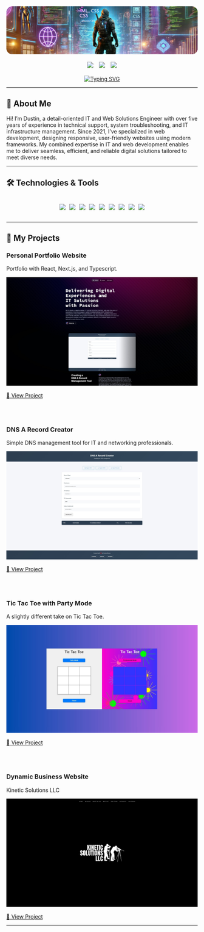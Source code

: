 <div align="center">
  <img src="./Assets/Images/banner.png" alt="Dustin Moore">
</div>
<br>
<div align="center" style="display: flex; justify-content: center; gap: 15px;">
  <a href="https://www.dustinmoore.dev"><img src="https://img.shields.io/badge/Website-Dustin%20Moore-1E90FF?style=flat-square&logo=google-chrome"></a>
  <a href="mailto:dustinmmoore@icloud.com"><img src="https://img.shields.io/badge/Email-dustinmmoore%40icloud.com-6A5ACD?style=flat-square&logo=gmail"></a>
  <a href="https://www.linkedin.com/in/dustinmmoore"><img src="https://img.shields.io/badge/LinkedIn-Dustin%20Moore-00BFFF?style=flat-square&logo=linkedin"></a>
</div>
<br>
<div align="center">
<a href="https://git.io/typing-svg"><img src="https://readme-typing-svg.herokuapp.com?font=Fira+Code&size=16&pause=1000&color=B232F7&width=435&lines=%23%23+%3Cdev+class%3D%22IT+and+Web+Solutions+Engineer%22" alt="Typing SVG" /></a>
</div>

---

## 🚀 About Me
Hi! I’m Dustin, a detail-oriented IT and Web Solutions Engineer with over five years of experience in technical support, system troubleshooting, and IT infrastructure management. Since 2021, I’ve specialized in web development, designing responsive, user-friendly websites using modern frameworks. My combined expertise in IT and web development enables me to deliver seamless, efficient, and reliable digital solutions tailored to meet diverse needs.

---

## 🛠️ Technologies & Tools
<br>
<div align="center" style="flex-wrap: wrap; display: flex; justify-content: center; gap: 10px;">
  <img src="https://img.shields.io/badge/Code-HTML5-informational?style=flat&logo=html5&logoColor=white&color=6A5ACD">
  <img src="https://img.shields.io/badge/Code-CSS3-informational?style=flat&logo=css3&logoColor=white&color=6495ED">
  <img src="https://img.shields.io/badge/Code-JavaScript-informational?style=flat&logo=javascript&logoColor=white&color=00BFFF">
  <img src="https://img.shields.io/badge/Code-TypeScript-informational?style=flat&logo=typescript&logoColor=white&color=6A5ACD">
  <img src="https://img.shields.io/badge/Framework-React-informational?style=flat&logo=react&logoColor=white&color=1E90FF">
  <img src="https://img.shields.io/badge/Framework-Next.js-informational?style=flat&logo=nextdotjs&logoColor=white&color=6A5ACD">
  <img src="https://img.shields.io/badge/Framework-Bootstrap-informational?style=flat&logo=bootstrap&logoColor=white&color=4169E1">
  <img src="https://img.shields.io/badge/Version Control-Git-informational?style=flat&logo=git&logoColor=white&color=00BFFF">
  <img src="https://img.shields.io/badge/Deployment-Vercel-informational?style=flat&logo=vercel&logoColor=white&color=1E90FF">
</div>
<br>

---

## 🌟 My Projects
<div align="left">
  <h3>Personal Portfolio Website</h3>
  <p>Portfolio with React, Next.js, and Typescript.</p>
  <div align="center">
    <img src="./Assets/Images/dm1.jpg" alt="Portfolio Animation">
  </div>
</div>
    <p><a href="https://github.com/dustinmmoore/magic-portfolio">🔗 View Project</a></p>
<br><br>
<div align="left">
  <h3>DNS A Record Creator</h3>
  <p>Simple DNS management tool for IT and networking professionals.</p>
  <div align="center">
    <img src="./Assets/Images/a-record-creator.jpg" alt="Portfolio Animation">
  </div>
</div>
    <p><a href="https://github.com/dustinmmoore/a-record-creator">🔗 View Project</a></p>
<br><br>
<div align="left">
  <h3>Tic Tac Toe with Party Mode</h3>
  <p>A slightly different take on Tic Tac Toe.</p>
  <div align="center">
    <img src="./Assets/Images/tic-tac-toe.jpg" alt="Portfolio Animation">
  </div>
</div>
    <p><a href="https://github.com/dustinmmoore/tictactoe">🔗 View Project</a></p>
<br><br>
<div align="left">
  <h3>Dynamic Business Website</h3>
  <p>Kinetic Solutions LLC</p>
  <div align="center">
    <img src="./Assets/Images/ks1.jpg" alt="Portfolio Animation">
  </div>
</div>
  <p><a href="https://github.com/dustinmmoore/kineticsolutionsllc">🔗 View Project</a></p>

---

